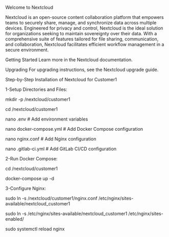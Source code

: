Welcome to Nextcloud

Nextcloud is an open-source content collaboration platform that empowers teams to securely share, manage, and synchronize data across multiple devices. Engineered for privacy and control, Nextcloud is the ideal solution for organizations seeking to maintain sovereignty over their data. With a comprehensive suite of features tailored for file sharing, communication, and collaboration, Nextcloud facilitates efficient workflow management in a secure environment.

Getting Started
Learn more in the Nextcloud documentation.

Upgrading
For upgrading instructions, see the Nextcloud upgrade guide.


Step-by-Step Installation of Nextcloud for Customer1

1-Setup Directories and Files:

mkdir -p /nextcloud/customer1

cd /nextcloud/customer1

nano .env  # Add environment variables

nano docker-compose.yml  # Add Docker Compose configuration

nano nginx.conf  # Add Nginx configuration

nano .gitlab-ci.yml  # Add GitLab CI/CD configuration


2-Run Docker Compose:

cd /nextcloud/customer1

docker-compose up -d

3-Configure Nginx:

sudo ln -s /nextcloud/customer1/nginx.conf /etc/nginx/sites-available/nextcloud_customer1

sudo ln -s /etc/nginx/sites-available/nextcloud_customer1 /etc/nginx/sites-enabled/

sudo systemctl reload nginx




